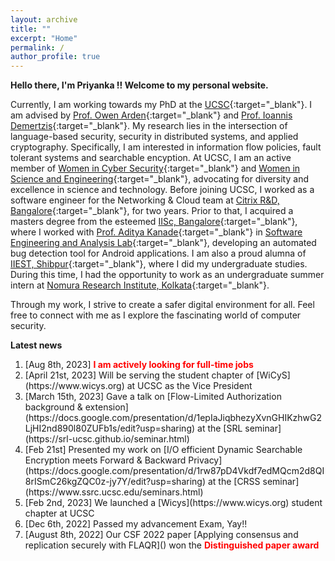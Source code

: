 ```yaml
---
layout: archive
title: ""
excerpt: "Home"
permalink: /
author_profile: true
---
```


<b> Hello there, I'm Priyanka !! Welcome to my personal website. </b>  

Currently, I am working towards my PhD at the [UCSC](https://www.ucsc.edu/about/){:target="_blank"}. 
I am advised by [Prof. Owen Arden](https://owenarden.github.io/home/){:target="_blank"} and [Prof. Ioannis Demertzis](https://idemertzis.com){:target="_blank"}. 
My research lies in the intersection of language-based security, security in distributed systems, 
and applied cryptography. Specifically, I am interested in information flow policies, 
fault tolerant systems and searchable encyption. At UCSC, I am an active member of 
[Women in Cyber Security](https://www.wicys.org){:target="_blank"} 
and [Women in Science and Engineering](https://wiseucsc.wixsite.com/wise){:target="_blank"}, 
advocating for diversity and excellence in science and technology.
Before joining UCSC, I worked as a software engineer for the Networking & Cloud team
at [Citrix R&D, Bangalore](https://www.citrix.com){:target="_blank"}, for two years. Prior to that, I acquired a masters degree from the esteemed [IISc, Bangalore](https://iisc.ac.in){:target="_blank"}, where I worked with [Prof. Aditya Kanade](https://www.linkedin.com/in/aditya-kanade-572113139/){:target="_blank"} in [Software Engineering and Analysis Lab](https://www.iisc-seal.net){:target="_blank"}, developing an automated bug detection tool for Android applications. 
I am also a proud alumna of [IIEST, Shibpur](https://www.iiests.ac.in){:target="_blank"}, where I did my undergraduate studies. 
During this time, I had the opportunity to work as an undergraduate summer intern at [Nomura Research Institute, Kolkata](https://www.nrifintech.com){:target="_blank"}.

Through my work, I strive to create a safer digital environment for all. 
Feel free to connect with me as I explore the fascinating world of computer security.

**Latest news**
<ol>
<li>[Aug 8th, 2023] <b><font color="red"> I am actively looking for full-time jobs </font></b> </li>
<li> [April 21st, 2023] Will be serving the student chapter of [WiCyS](https://www.wicys.org) at UCSC as the Vice President</li>
<li> [March 15th, 2023] Gave a talk on [Flow-Limited Authorization background & extension](https://docs.google.com/presentation/d/1epIaJiqbhezyXvnGHIKzhwG2LjHI2nd890l80ZUFb1s/edit?usp=sharing) at the [SRL seminar](https://srl-ucsc.github.io/seminar.html) </li>
<li>[Feb 21st] Presented my work on [I/O efficient Dynamic Searchable Encryption meets Forward & Backward Privacy](https://docs.google.com/presentation/d/1rw87pD4Vkdf7edMQcm2d8QI8rISmC26kgZQC0z-jy7Y/edit?usp=sharing) at the [CRSS seminar](https://www.ssrc.ucsc.edu/seminars.html) </li>
<li>[Feb 2nd, 2023] We launched a [Wicys](https://www.wicys.org) student chapter at UCSC</li>
<li>[Dec 6th, 2022] Passed my advancement Exam, Yay!! </li>
<li>[August 8th, 2022] Our CSF 2022 paper [Applying consensus and replication securely with FLAQR]() won the 
  <b><font color="red"> Distinguished paper award </font></b> </li>
</ol>
